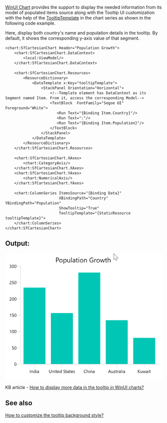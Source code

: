 [WinUI Chart](https://www.syncfusion.com/winui-controls/charts) provides the support to display the needed information from its model of populated items source along with the Tooltip UI customization with the help of the [TooltipTemplate](https://help.syncfusion.com/cr/winui/Syncfusion.UI.Xaml.Charts.ChartSeriesBase.html#Syncfusion_UI_Xaml_Charts_ChartSeriesBase_TooltipTemplate) in the chart series as shown in the following code example. 

Here, display both country's name and population details in the tooltip. By default, it shows the corresponding y-axis value of that segment.

```
<chart:SfCartesianChart Header="Population Growth">
    <chart:SfCartesianChart.DataContext>
        <local:ViewModel/>
    </chart:SfCartesianChart.DataContext>

    <chart:SfCartesianChart.Resources>
        <ResourceDictionary>
            <DataTemplate x:Key="tooltipTemplate">
                <StackPanel Orientation="Horizontal">
                    <!--Template element has DataContext as its Segment named Item. From it, access the corresponding Model-->
                    <TextBlock  FontFamily="Segoe UI" Foreground="White">
                       <Run Text="{Binding Item.Country}"/>
                       <Run Text=":"/>  
                       <Run Text="{Binding Item.Population}"/>
                    </TextBlock>
                </StackPanel>
            </DataTemplate>
        </ResourceDictionary>
    </chart:SfCartesianChart.Resources>

    <chart:SfCartesianChart.XAxes>
        <chart:CategoryAxis/>
    </chart:SfCartesianChart.XAxes>
    <chart:SfCartesianChart.YAxes>
        <chart:NumericalAxis/>
    </chart:SfCartesianChart.YAxes>

    <chart:ColumnSeries ItemsSource="{Binding Data}"
                        XBindingPath="Country" YBindingPath="Population"
                        ShowTooltip="True"
                        TooltipTemplate="{StaticResource tooltipTemplate}">
    </chart:ColumnSeries>
</chart:SfCartesianChart>
```

## Output:

![Tooltip with more data in WinUI chart](WinUI_Chart_Tooltip_Mutiple_Values.gif)

KB article - [How to display more data in the tooltip in WinUI charts?]()

## See also

[How to customize the tooltip background style?](https://help.syncfusion.com/winui/cartesian-charts/tooltip#background-style)
